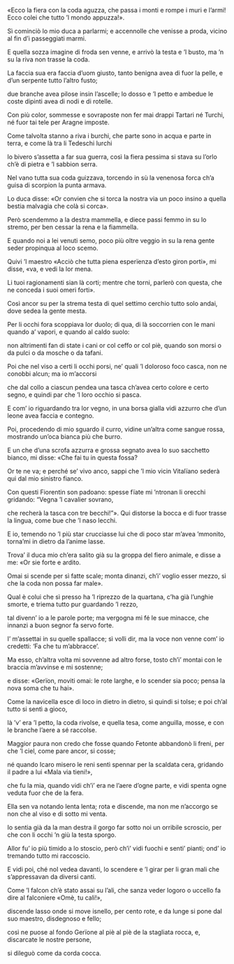 «Ecco la fiera con la coda aguzza,
che passa i monti e rompe i muri e l’armi!
Ecco colei che tutto ’l mondo appuzza!».

Sì cominciò lo mio duca a parlarmi;
e accennolle che venisse a proda,
vicino al fin d’i passeggiati marmi.

E quella sozza imagine di froda
sen venne, e arrivò la testa e ’l busto,
ma ’n su la riva non trasse la coda.

La faccia sua era faccia d’uom giusto,
tanto benigna avea di fuor la pelle,
e d’un serpente tutto l’altro fusto;

due branche avea pilose insin l’ascelle;
lo dosso e ’l petto e ambedue le coste
dipinti avea di nodi e di rotelle.

Con più color, sommesse e sovraposte
non fer mai drappi Tartari né Turchi,
né fuor tai tele per Aragne imposte.

Come talvolta stanno a riva i burchi,
che parte sono in acqua e parte in terra,
e come là tra li Tedeschi lurchi

lo bivero s’assetta a far sua guerra,
così la fiera pessima si stava
su l’orlo ch’è di pietra e ’l sabbion serra.

Nel vano tutta sua coda guizzava,
torcendo in sù la venenosa forca
ch’a guisa di scorpion la punta armava.

Lo duca disse: «Or convien che si torca
la nostra via un poco insino a quella
bestia malvagia che colà si corca».

Però scendemmo a la destra mammella,
e diece passi femmo in su lo stremo,
per ben cessar la rena e la fiammella.

E quando noi a lei venuti semo,
poco più oltre veggio in su la rena
gente seder propinqua al loco scemo.

Quivi ’l maestro «Acciò che tutta piena
esperïenza d’esto giron porti»,
mi disse, «va, e vedi la lor mena.

Li tuoi ragionamenti sian là corti;
mentre che torni, parlerò con questa,
che ne conceda i suoi omeri forti».

Così ancor su per la strema testa
di quel settimo cerchio tutto solo
andai, dove sedea la gente mesta.

Per li occhi fora scoppiava lor duolo;
di qua, di là soccorrien con le mani
quando a’ vapori, e quando al caldo suolo:

non altrimenti fan di state i cani
or col ceffo or col piè, quando son morsi
o da pulci o da mosche o da tafani.

Poi che nel viso a certi li occhi porsi,
ne’ quali ’l doloroso foco casca,
non ne conobbi alcun; ma io m’accorsi

che dal collo a ciascun pendea una tasca
ch’avea certo colore e certo segno,
e quindi par che ’l loro occhio si pasca.

E com’ io riguardando tra lor vegno,
in una borsa gialla vidi azzurro
che d’un leone avea faccia e contegno.

Poi, procedendo di mio sguardo il curro,
vidine un’altra come sangue rossa,
mostrando un’oca bianca più che burro.

E un che d’una scrofa azzurra e grossa
segnato avea lo suo sacchetto bianco,
mi disse: «Che fai tu in questa fossa?

Or te ne va; e perché se’ vivo anco,
sappi che ’l mio vicin Vitalïano
sederà qui dal mio sinistro fianco.

Con questi Fiorentin son padoano:
spesse fïate mi ’ntronan li orecchi
gridando: “Vegna ’l cavalier sovrano,

che recherà la tasca con tre becchi!”».
Qui distorse la bocca e di fuor trasse
la lingua, come bue che ’l naso lecchi.

E io, temendo no ’l più star crucciasse
lui che di poco star m’avea ’mmonito,
torna’mi in dietro da l’anime lasse.

Trova’ il duca mio ch’era salito
già su la groppa del fiero animale,
e disse a me: «Or sie forte e ardito.

Omai si scende per sì fatte scale;
monta dinanzi, ch’i’ voglio esser mezzo,
sì che la coda non possa far male».

Qual è colui che sì presso ha ’l riprezzo
de la quartana, c’ha già l’unghie smorte,
e triema tutto pur guardando ’l rezzo,

tal divenn’ io a le parole porte;
ma vergogna mi fé le sue minacce,
che innanzi a buon segnor fa servo forte.

I’ m’assettai in su quelle spallacce;
sì volli dir, ma la voce non venne
com’ io credetti: ‘Fa che tu m’abbracce’.

Ma esso, ch’altra volta mi sovvenne
ad altro forse, tosto ch’i’ montai
con le braccia m’avvinse e mi sostenne;

e disse: «Gerïon, moviti omai:
le rote larghe, e lo scender sia poco;
pensa la nova soma che tu hai».

Come la navicella esce di loco
in dietro in dietro, sì quindi si tolse;
e poi ch’al tutto si sentì a gioco,

là ’v’ era ’l petto, la coda rivolse,
e quella tesa, come anguilla, mosse,
e con le branche l’aere a sé raccolse.

Maggior paura non credo che fosse
quando Fetonte abbandonò li freni,
per che ’l ciel, come pare ancor, si cosse;

né quando Icaro misero le reni
sentì spennar per la scaldata cera,
gridando il padre a lui «Mala via tieni!»,

che fu la mia, quando vidi ch’i’ era
ne l’aere d’ogne parte, e vidi spenta
ogne veduta fuor che de la fera.

Ella sen va notando lenta lenta;
rota e discende, ma non me n’accorgo
se non che al viso e di sotto mi venta.

Io sentia già da la man destra il gorgo
far sotto noi un orribile scroscio,
per che con li occhi ’n giù la testa sporgo.

Allor fu’ io più timido a lo stoscio,
però ch’i’ vidi fuochi e senti’ pianti;
ond’ io tremando tutto mi raccoscio.

E vidi poi, ché nol vedea davanti,
lo scendere e ’l girar per li gran mali
che s’appressavan da diversi canti.

Come ’l falcon ch’è stato assai su l’ali,
che sanza veder logoro o uccello
fa dire al falconiere «Omè, tu cali!»,

discende lasso onde si move isnello,
per cento rote, e da lunge si pone
dal suo maestro, disdegnoso e fello;

così ne puose al fondo Gerïone
al piè al piè de la stagliata rocca,
e, discarcate le nostre persone,

si dileguò come da corda cocca.
